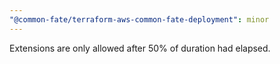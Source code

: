 ```yaml
---
"@common-fate/terraform-aws-common-fate-deployment": minor
---
```


Extensions are only allowed after 50% of duration had elapsed.
